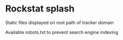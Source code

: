 
# Rockstat splash

Static files displayed on root path of tracker domain

Available robots.txt to prevent search engine indexing
